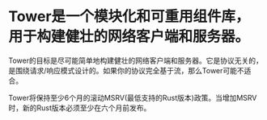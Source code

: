 # Tower是一个模块化和可重用组件库，用于构建健壮的网络客户端和服务器。

Tower的目标是尽可能简单地构建健壮的网络客户端和服务器。它是协议无关的，是围绕请求/响应模式设计的。如果你的协议完全基于流，那么Tower可能不适合。

Tower将保持至少6个月的滚动MSRV(最低支持的Rust版本)政策。当增加MSRV时，新的Rust版本必须至少在六个月前发布。